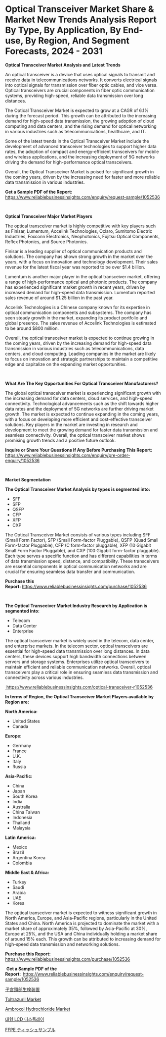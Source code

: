 <p><h1>Optical Transceiver Market Share & Market New Trends Analysis Report By Type, By Application, By End-use, By Region, And Segment Forecasts, 2024 - 2031</h1></p><p><strong>Optical Transceiver Market Analysis and Latest Trends</strong></p>
<p><p>An optical transceiver is a device that uses optical signals to transmit and receive data in telecommunications networks. It converts electrical signals into optical signals for transmission over fiber optic cables, and vice versa. Optical transceivers are crucial components in fiber optic communication systems, providing high-speed, reliable data transmission over long distances.</p><p>The Optical Transceiver Market is expected to grow at a CAGR of 6.1% during the forecast period. This growth can be attributed to the increasing demand for high-speed data transmission, the growing adoption of cloud computing and data centers, and the rising demand for optical networking in various industries such as telecommunications, healthcare, and IT.</p><p>Some of the latest trends in the Optical Transceiver Market include the development of advanced transceiver technologies to support higher data rates, the adoption of compact and energy-efficient transceivers for mobile and wireless applications, and the increasing deployment of 5G networks driving the demand for high-performance optical transceivers.</p><p>Overall, the Optical Transceiver Market is poised for significant growth in the coming years, driven by the increasing need for faster and more reliable data transmission in various industries.</p></p>
<p><strong>Get a Sample PDF of the Report:&nbsp;</strong> <a href="https://www.reliablebusinessinsights.com/enquiry/request-sample/1052536">https://www.reliablebusinessinsights.com/enquiry/request-sample/1052536</a></p>
<p>&nbsp;</p>
<p><strong>Optical Transceiver Major Market Players</strong></p>
<p><p>The optical transceiver market is highly competitive with key players such as Finisar, Lumentum, Accelink Technologies, Oclaro, Sumitomo Electric Industries, Foxconn Electronics, Neophotonics, Fujitsu Optical Components, Reflex Photonics, and Source Photonics. </p><p>Finisar is a leading supplier of optical communication products and solutions. The company has shown strong growth in the market over the years, with a focus on innovation and technology development. Their sales revenue for the latest fiscal year was reported to be over $1.4 billion.</p><p>Lumentum is another major player in the optical transceiver market, offering a range of high-performance optical and photonic products. The company has experienced significant market growth in recent years, driven by increased demand for high-speed data transmission. Lumentum reported sales revenue of around $1.25 billion in the past year.</p><p>Accelink Technologies is a Chinese company known for its expertise in optical communication components and subsystems. The company has seen steady growth in the market, expanding its product portfolio and global presence. The sales revenue of Accelink Technologies is estimated to be around $800 million.</p><p>Overall, the optical transceiver market is expected to continue growing in the coming years, driven by the increasing demand for high-speed data transmission in various industries such as telecommunications, data centers, and cloud computing. Leading companies in the market are likely to focus on innovation and strategic partnerships to maintain a competitive edge and capitalize on the expanding market opportunities.</p></p>
<p>&nbsp;</p>
<p><strong>What Are The Key Opportunities For Optical Transceiver Manufacturers?</strong></p>
<p><p>The global optical transceiver market is experiencing significant growth with the increasing demand for data centers, cloud services, and high-speed connectivity. Technological advancements such as the shift towards higher data rates and the deployment of 5G networks are further driving market growth. The market is expected to continue expanding in the coming years, with a focus on developing more efficient and cost-effective transceiver solutions. Key players in the market are investing in research and development to meet the growing demand for faster data transmission and seamless connectivity. Overall, the optical transceiver market shows promising growth trends and a positive future outlook.</p></p>
<p><strong>Inquire or Share Your Questions If Any Before Purchasing This Report:</strong> <a href="https://www.reliablebusinessinsights.com/enquiry/pre-order-enquiry/1052536">https://www.reliablebusinessinsights.com/enquiry/pre-order-enquiry/1052536</a></p>
<p>&nbsp;</p>
<p><strong>Market Segmentation</strong></p>
<p><strong>The Optical Transceiver Market Analysis by types is segmented into:</strong></p>
<p><ul><li>SFF</li><li>SFP</li><li>QSFP</li><li>CFP</li><li>XFP</li><li>CXP</li></ul></p>
<p><p>The Optical Transceiver Market consists of various types including SFF (Small Form Factor), SFP (Small Form-factor Pluggable), QSFP (Quad Small Form-factor Pluggable), CFP (C form-factor pluggable), XFP (10 Gigabit Small Form Factor Pluggable), and CXP (100 Gigabit form-factor pluggable). Each type serves a specific function and has different capabilities in terms of data transmission speed, distance, and compatibility. These transceivers are essential components in optical communication networks and are crucial for ensuring seamless data transfer and communication.</p></p>
<p><strong>Purchase this Report:&nbsp;</strong><a href="https://www.reliablebusinessinsights.com/purchase/1052536">https://www.reliablebusinessinsights.com/purchase/1052536</a></p>
<p>&nbsp;</p>
<p><strong>The Optical Transceiver Market Industry Research by Application is segmented into:</strong></p>
<p><ul><li>Telecom</li><li>Data Center</li><li>Enterprise</li></ul></p>
<p><p>The optical transceiver market is widely used in the telecom, data center, and enterprise markets. In the telecom sector, optical transceivers are essential for high-speed data transmission over long distances. In data centers, these devices support high bandwidth connections between servers and storage systems. Enterprises utilize optical transceivers to maintain efficient and reliable communication networks. Overall, optical transceivers play a critical role in ensuring seamless data transmission and connectivity across various industries.</p></p>
<p><a href="https://www.reliablebusinessinsights.com/optical-transceiver-r1052536">&nbsp;https://www.reliablebusinessinsights.com/optical-transceiver-r1052536</a></p>
<p><strong>In terms of Region, the Optical Transceiver Market Players available by Region are:</strong></p>
<p>
    <p> <strong> North America: </strong>
        <ul>
            <li>United States</li>
            <li>Canada</li>
        </ul>
        </p> 
    <p> <strong> Europe: </strong>
        <ul>
            <li>Germany</li>
            <li>France</li>
            <li>U.K.</li>
            <li>Italy</li>
            <li>Russia</li>
        </ul>
        </p> 
    <p> <strong> Asia-Pacific: </strong>
        <ul>
            <li>China</li>
            <li>Japan</li>
            <li>South Korea</li>
            <li>India</li>
            <li>Australia</li>
            <li>China Taiwan</li>
            <li>Indonesia</li>
            <li>Thailand</li>
            <li>Malaysia</li>
        </ul>
        </p> 
    <p> <strong> Latin America: </strong>
        <ul>
            <li>Mexico</li>
            <li>Brazil</li>
            <li>Argentina Korea</li>
            <li>Colombia</li>
        </ul>
        </p> 
    <p> <strong> Middle East & Africa: </strong>
        <ul>
            <li>Turkey</li>
            <li>Saudi</li>
            <li>Arabia</li>
            <li>UAE</li>
            <li>Korea</li>
        </ul>
    </p>
    </p>
<p><p>The optical transceiver market is expected to witness significant growth in North America, Europe, and Asia-Pacific regions, particularly in the United States and China. North America is projected to dominate the market with a market share of approximately 35%, followed by Asia-Pacific at 30%, Europe at 25%, and the USA and China individually holding a market share of around 15% each. This growth can be attributed to increasing demand for high-speed data transmission and networking solutions.</p></p>
<p><strong>Purchase this Report: </strong><a href="https://www.reliablebusinessinsights.com/purchase/1052536">https://www.reliablebusinessinsights.com/purchase/1052536</a></p>
<p>&nbsp;<strong>Get a Sample PDF of the Report:&nbsp;&nbsp;</strong><a href="https://www.reliablebusinessinsights.com/enquiry/request-sample/1052536">https://www.reliablebusinessinsights.com/enquiry/request-sample/1052536</a></p>
<p><strong></strong></p>
<p><p><a href="https://github.com/efcvopdgkdx128/Market-Research-Report-List-2/blob/main/8953908126982.md">子宮頸部生検装置</a></p><p><a href="https://github.com/elizabethdagraca/Market-Research-Report-List-3/blob/main/toltrazuril-market.md">Toltrazuril Market</a></p><p><a href="https://github.com/santosh758595/Market-Research-Report-List-5/blob/main/ambroxol-hydrochloride-market.md">Ambroxol Hydrochloride Market</a></p><p><a href="https://github.com/lzuwsfreyoq70/Market-Research-Report-List-2/blob/main/2458679123669.md">대형 LCD 디스플레이</a></p><p><a href="https://github.com/hwbcz413288296/Market-Research-Report-List-2/blob/main/9135815126983.md">FFPE ティッシュサンプル</a></p></p>